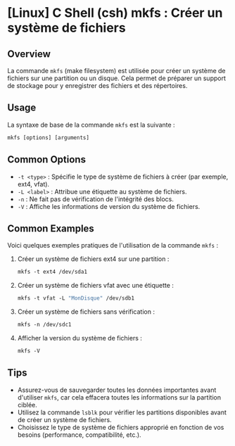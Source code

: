 # [Linux] C Shell (csh) mkfs : Créer un système de fichiers

## Overview
La commande `mkfs` (make filesystem) est utilisée pour créer un système de fichiers sur une partition ou un disque. Cela permet de préparer un support de stockage pour y enregistrer des fichiers et des répertoires.

## Usage
La syntaxe de base de la commande `mkfs` est la suivante :

```csh
mkfs [options] [arguments]
```

## Common Options
- `-t <type>` : Spécifie le type de système de fichiers à créer (par exemple, ext4, vfat).
- `-L <label>` : Attribue une étiquette au système de fichiers.
- `-n` : Ne fait pas de vérification de l'intégrité des blocs.
- `-V` : Affiche les informations de version du système de fichiers.

## Common Examples
Voici quelques exemples pratiques de l'utilisation de la commande `mkfs` :

1. Créer un système de fichiers ext4 sur une partition :
   ```csh
   mkfs -t ext4 /dev/sda1
   ```

2. Créer un système de fichiers vfat avec une étiquette :
   ```csh
   mkfs -t vfat -L "MonDisque" /dev/sdb1
   ```

3. Créer un système de fichiers sans vérification :
   ```csh
   mkfs -n /dev/sdc1
   ```

4. Afficher la version du système de fichiers :
   ```csh
   mkfs -V
   ```

## Tips
- Assurez-vous de sauvegarder toutes les données importantes avant d'utiliser `mkfs`, car cela effacera toutes les informations sur la partition ciblée.
- Utilisez la commande `lsblk` pour vérifier les partitions disponibles avant de créer un système de fichiers.
- Choisissez le type de système de fichiers approprié en fonction de vos besoins (performance, compatibilité, etc.).